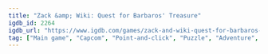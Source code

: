 ```yaml
---
title: "Zack &amp; Wiki: Quest for Barbaros' Treasure"
igdb_id: 2264
igdb_url: "https://www.igdb.com/games/zack-and-wiki-quest-for-barbaros-treasure--1"
tag: ["Main game", "Capcom", "Point-and-click", "Puzzle", "Adventure", "Single player", "Side view", "Action", "Comedy"]
---
```

